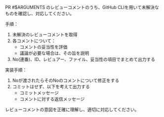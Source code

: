 PR #$ARGUMENTS のレビューコメントのうち、GitHub CLIを用いて未解決なものを確認し、対応してください。

手順：

1. 未解決のレビューコメントを取得
2. 各コメントについて：
   - コメントの妥当性を評価
   - 議論が必要な場合は、その旨を説明
3. No(連番)、ID、レビュアー、ファイル、妥当性の項目でまとめて出力する

実装手順：

1. Noが渡されたらそのNoのコメントについて修正をする
2. コミットはせず、以下を考えて出力する
   - コミットメッセージ
   - コメントに対する返信メッセージ

レビューコメントの意図を正確に理解し、適切に対応してください。
